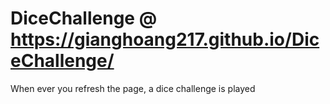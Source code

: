 # DiceChallenge @ https://gianghoang217.github.io/DiceChallenge/
When ever you refresh the page, a dice challenge is played
